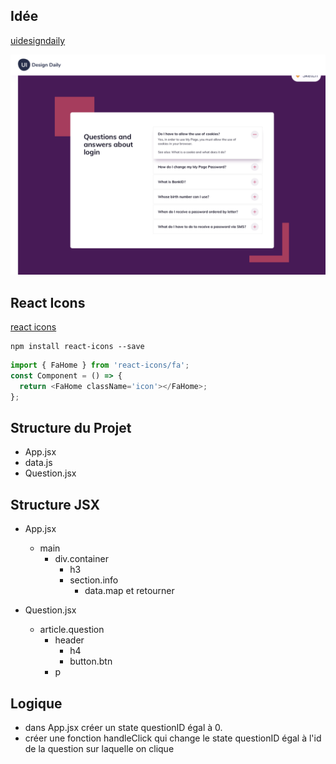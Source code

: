 ## Idée

[uidesigndaily](https://uidesigndaily.com/posts/sketch-accordion-website-day-1175)

![](./idea.png)

## React Icons

[react icons](https://react-icons.github.io/react-icons/)

```
npm install react-icons --save
```

```javascript
import { FaHome } from 'react-icons/fa';
const Component = () => {
  return <FaHome className='icon'></FaHome>;
};
```

## Structure du Projet

- App.jsx
- data.js
- Question.jsx

## Structure JSX

- App.jsx

  - main
    - div.container
      - h3
      - section.info
        - data.map et retourner <Question />

- Question.jsx

  - article.question
    - header
      - h4
      - button.btn
    - p

## Logique

- dans App.jsx créer un state questionID égal à 0.
- créer une fonction handleClick qui change le state questionID égal à l'id de la question sur laquelle on clique
